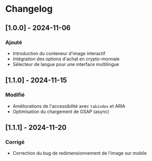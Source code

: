 # Changelog

## [1.0.0] - 2024-11-06
### Ajouté
- Introduction du conteneur d'image interactif
- Intégration des options d'achat en crypto-monnaie
- Sélecteur de langue pour une interface multilingue

## [1.1.0] - 2024-11-15
### Modifié
- Améliorations de l'accessibilité avec `tabindex` et ARIA
- Optimisation du chargement de GSAP (async)

## [1.1.1] - 2024-11-20
### Corrigé
- Correction du bug de redimensionnement de l'image sur mobile
